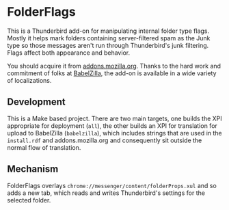 FolderFlags
===========

This is a Thunderbird add-on for manipulating internal folder type flags.
Mostly it helps mark folders containing server-filtered spam as the Junk
type so those messages aren't run through Thunderbird's junk filtering.
Flags affect both appearance and behavior.

You should acquire it from [addons.mozilla.org][1].  Thanks to the hard
work and commitment of folks at [BabelZilla][2], the add-on is available
in a wide variety of localizations.

Development
-----------

This is a Make based project.  There are two main targets, one builds the
XPI appropriate for deployment (`all`), the other builds an XPI for
translation for upload to BabelZilla (`babelzilla`), which includes strings
that are used in the `install.rdf` and addons.mozilla.org and consequently
sit outside the normal flow of translation.

Mechanism
---------

FolderFlags overlays `chrome://messenger/content/folderProps.xul` and so
adds a new tab, which reads and writes Thunderbird's settings for the
selected folder.

[1]: https://addons.mozilla.org/thunderbird/addon/folderflags/
[2]: http://www.babelzilla.org/
